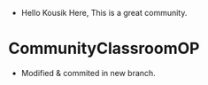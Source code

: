 - Hello Kousik Here, This is a great community.
# CommunityClassroomOP
- Modified & commited in new branch.
